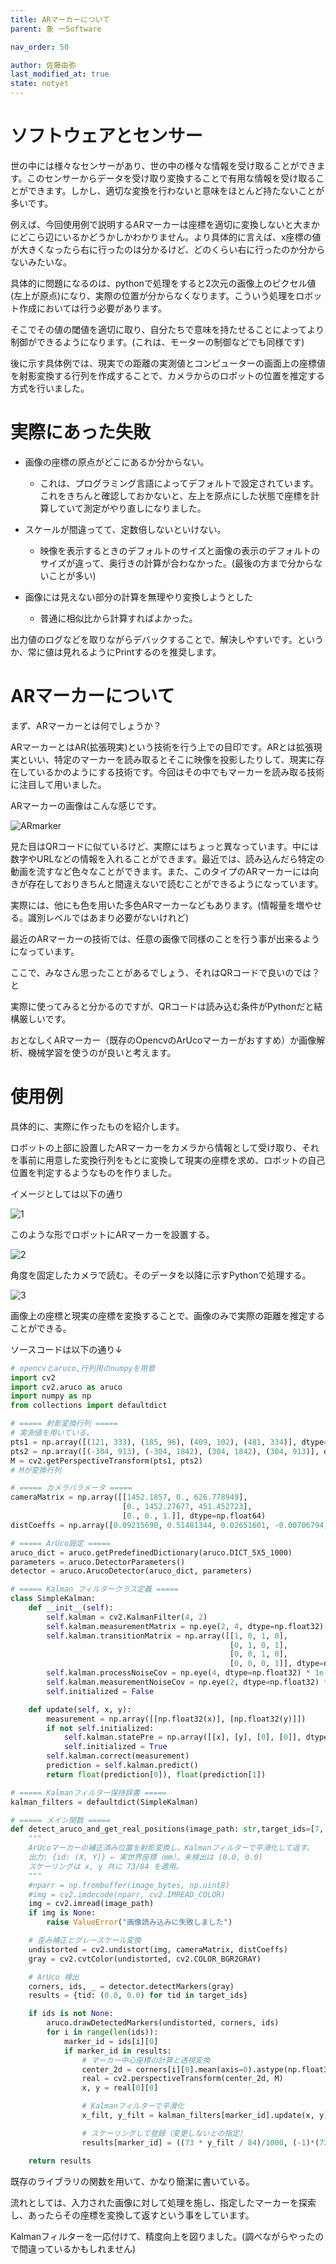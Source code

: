 ```yaml
---
title: ARマーカーについて
parent: 象 ーSoftware

nav_order: 50

author: 佐藤由弥
last_modified_at: true
state: notyet
---
```

# ソフトウェアとセンサー

世の中には様々なセンサーがあり、世の中の様々な情報を受け取ることができます。このセンサーからデータを受け取り変換することで有用な情報を受け取ることができます。しかし、適切な変換を行わないと意味をほとんど持たないことが多いです。

例えば、今回使用例で説明するARマーカーは座標を適切に変換しないと大まかにどこら辺にいるかどうかしかわかりません。より具体的に言えば、x座標の値が大きくなったら右に行ったのは分かるけど、どのくらい右に行ったのか分からないみたいな。

具体的に問題になるのは、pythonで処理をすると2次元の画像上のピクセル値(左上が原点)になり、実際の位置が分からなくなります。こういう処理をロボット作成においては行う必要があります。

そこでその値の閾値を適切に取り、自分たちで意味を持たせることによってより制御ができるようになります。(これは、モーターの制御などでも同様です)

後に示す具体例では、現実での距離の実測値とコンピューターの画面上の座標値を射影変換する行列を作成することで、カメラからのロボットの位置を推定する方式を行いました。

# **実際にあった失敗**
- 画像の座標の原点がどこにあるか分からない。
  + これは、プログラミング言語によってデフォルトで設定されています。これをきちんと確認しておかないと、左上を原点にした状態で座標を計算していて測定がやり直しになりました。

- スケールが間違ってて、定数倍しないといけない。
  + 映像を表示するときのデフォルトのサイズと画像の表示のデフォルトのサイズが違って、奥行きの計算が合わなかった。(最後の方まで分からないことが多い)

- 画像には見えない部分の計算を無理やり変換しようとした
  + 普通に相似比から計算すればよかった。

出力値のログなどを取りながらデバックすることで、解決しやすいです。というか、常に値は見れるようにPrintするのを推奨します。


# **ARマーカーについて**

まず、ARマーカーとは何でしょうか？

ARマーカーとはAR(拡張現実)という技術を行う上での目印です。ARとは拡張現実といい、特定のマーカーを読み取るとそこに映像を投影したりして、現実に存在しているかのようにする技術です。今回はその中でもマーカーを読み取る技術に注目して用いました。

ARマーカーの画像はこんな感じです。

![ARmarker](img/ARmarker.png) 

見た目はQRコードに似ているけど、実際にはちょっと異なっています。中には数字やURLなどの情報を入れることができます。最近では、読み込んだら特定の動画を流すなど色々なことができます。また、このタイプのARマーカーには向きが存在しておりきちんと間違えないで読むことができるようになっています。

実際には、他にも色を用いた多色ARマーカーなどもあります。(情報量を増やせる。識別レベルではあまり必要がないけれど)

最近のARマーカーの技術では、任意の画像で同様のことを行う事が出来るようになっています。

ここで、みなさん思ったことがあるでしょう、それはQRコードで良いのでは？と

実際に使ってみると分かるのですが、QRコードは読み込む条件がPythonだと結構厳しいです。

おとなしくARマーカー（既存のOpencvのArUcoマーカーがおすすめ）か画像解析、機械学習を使うのが良いと考えます。

# **使用例**

具体的に、実際に作ったものを紹介します。

ロボットの上部に設置したARマーカーをカメラから情報として受け取り、それを事前に用意した変換行列をもとに変換して現実の座標を求め、ロボットの自己位置を判定するようなものを作りました。

イメージとしては以下の通り

![1](img/1.png) 

このような形でロボットにARマーカーを設置する。

![2](img/2.png) 

角度を固定したカメラで読む。そのデータを以降に示すPythonで処理する。

![3](img/3.png) 

画像上の座標と現実の座標を変換することで、画像のみで実際の距離を推定することができる。

ソースコードは以下の通り↓

```python
# opencvとaruco,行列用のnumpyを用意
import cv2
import cv2.aruco as aruco
import numpy as np
from collections import defaultdict

# ===== 射影変換行列 =====
# 実測値を用いている。
pts1 = np.array([(121, 333), (185, 96), (409, 102), (481, 334)], dtype=np.float32)
pts2 = np.array([(-304, 913), (-304, 1842), (304, 1842), (304, 913)], dtype=np.float32)
M = cv2.getPerspectiveTransform(pts1, pts2)
# Mが変換行列

# ===== カメラパラメータ =====
cameraMatrix = np.array([[1452.1857, 0., 626.778949],
                         [0., 1452.27677, 451.452723],
                         [0., 0., 1.]], dtype=np.float64)
distCoeffs = np.array([0.09215690, 0.51481344, 0.02651601, -0.00706794, -3.74512909], dtype=np.float64)

# ===== ArUco設定 =====
aruco_dict = aruco.getPredefinedDictionary(aruco.DICT_5X5_1000)
parameters = aruco.DetectorParameters()
detector = aruco.ArucoDetector(aruco_dict, parameters)

# ===== Kalman フィルタークラス定義 =====
class SimpleKalman:
    def __init__(self):
        self.kalman = cv2.KalmanFilter(4, 2)
        self.kalman.measurementMatrix = np.eye(2, 4, dtype=np.float32)
        self.kalman.transitionMatrix = np.array([[1, 0, 1, 0],
                                                 [0, 1, 0, 1],
                                                 [0, 0, 1, 0],
                                                 [0, 0, 0, 1]], dtype=np.float32)
        self.kalman.processNoiseCov = np.eye(4, dtype=np.float32) * 1e-2
        self.kalman.measurementNoiseCov = np.eye(2, dtype=np.float32) * 1e-1
        self.initialized = False

    def update(self, x, y):
        measurement = np.array([[np.float32(x)], [np.float32(y)]])
        if not self.initialized:
            self.kalman.statePre = np.array([[x], [y], [0], [0]], dtype=np.float32)
            self.initialized = True
        self.kalman.correct(measurement)
        prediction = self.kalman.predict()
        return float(prediction[0]), float(prediction[1])

# ===== Kalmanフィルター保持辞書 =====
kalman_filters = defaultdict(SimpleKalman)

# ===== メイン関数 =====
def detect_aruco_and_get_real_positions(image_path: str,target_ids=[7, 8, 29]) -> dict:
    """
    ArUcoマーカーの補正済み位置を射影変換し、Kalmanフィルターで平滑化して返す。
    出力: {id: (X, Y)} ← 実世界座標（mm）。未検出は (0.0, 0.0)
    スケーリングは x, y 共に 73/84 を適用。
    """
    #nparr = np.frombuffer(image_bytes, np.uint8)
    #img = cv2.imdecode(nparr, cv2.IMREAD_COLOR)
    img = cv2.imread(image_path)
    if img is None:
        raise ValueError("画像読み込みに失敗しました")

    # 歪み補正とグレースケール変換
    undistorted = cv2.undistort(img, cameraMatrix, distCoeffs)
    gray = cv2.cvtColor(undistorted, cv2.COLOR_BGR2GRAY)

    # ArUco 検出
    corners, ids, _ = detector.detectMarkers(gray)
    results = {tid: (0.0, 0.0) for tid in target_ids}

    if ids is not None:
        aruco.drawDetectedMarkers(undistorted, corners, ids)
        for i in range(len(ids)):
            marker_id = ids[i][0]
            if marker_id in results:
                # マーカー中心座標の計算と透視変換
                center_2d = corners[i][0].mean(axis=0).astype(np.float32).reshape(-1, 1, 2)
                real = cv2.perspectiveTransform(center_2d, M)
                x, y = real[0][0]

                # Kalmanフィルターで平滑化
                x_filt, y_filt = kalman_filters[marker_id].update(x, y)

                # スケーリングして登録（変更しないとの指定）
                results[marker_id] = ((73 * y_filt / 84)/1000, (-1)*(73 * x_filt / 84)/1000)

    return results
```

既存のライブラリの関数を用いて、かなり簡潔に書いている。

流れとしては、入力された画像に対して処理を施し、指定したマーカーを探索し、あったらその座標を変換して返すという事をしています。

Kalmanフィルターを一応付けて、精度向上を図りました。(調べながらやったので間違っているかもしれません)



